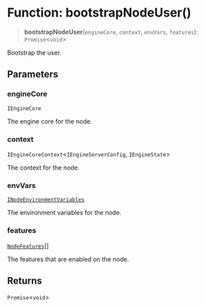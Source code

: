 # Function: bootstrapNodeUser()

> **bootstrapNodeUser**(`engineCore`, `context`, `envVars`, `features`): `Promise`\<`void`\>

Bootstrap the user.

## Parameters

### engineCore

`IEngineCore`

The engine core for the node.

### context

`IEngineCoreContext`\<`IEngineServerConfig`, `IEngineState`\>

The context for the node.

### envVars

[`INodeEnvironmentVariables`](../interfaces/INodeEnvironmentVariables.md)

The environment variables for the node.

### features

[`NodeFeatures`](../type-aliases/NodeFeatures.md)[]

The features that are enabled on the node.

## Returns

`Promise`\<`void`\>
